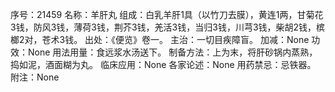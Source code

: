 序号：21459
名称：羊肝丸
组成：白乳羊肝1具（以竹刀去膜），黄连1两，甘菊花3钱，防风3钱，薄荷3钱，荆芥3钱，羌活3钱，当归3钱，川芎3钱，柴胡2钱，槟榔2对，苍术3钱。
出处：《便览》卷一。
主治：一切目疾障盲。
加减：None
功效：None
用法用量：食远浆水汤送下。
制备方法：上为末，将肝砂锅内蒸熟，捣如泥，酒面糊为丸。
临床应用：None
各家论述：None
用药禁忌：忌铁器。
附注：None
